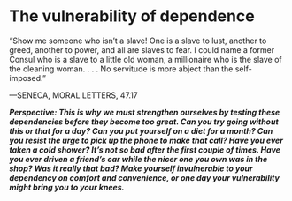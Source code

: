 # The vulnerability of dependence

“Show me someone who isn’t a slave! One is a slave to lust,
another to greed, another to power, and all are slaves to fear. I
could name a former Consul who is a slave to a little old woman, a
millionaire who is the slave of the cleaning woman. . . . No
servitude is more abject than the self-imposed.”

—SENECA, MORAL LETTERS, 47.17

***Perspective: This is why we must strengthen ourselves by testing these dependencies before they become too great. Can you try going without this or that for a day? Can you put yourself on a diet for a month? Can you resist the urge to pick up the phone to make that call? Have you ever taken a cold shower? It’s not so bad after the first couple of times. Have you ever driven a friend’s car while the nicer one you own was in the shop? Was it really that bad? Make yourself invulnerable to your dependency on comfort and convenience, or one day your vulnerability might bring you to your knees.***